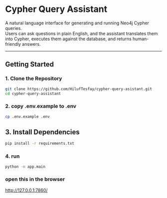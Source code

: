 # Cypher Query Assistant

A natural language interface for generating and running Neo4j Cypher queries.  
Users can ask questions in plain English, and the assistant translates them into Cypher, executes them against the database, and returns human-friendly answers.

---

## Getting Started

### 1. Clone the Repository
```bash
git clone https://github.com/HilufTesfay/cypher-query-asistant.git
cd cypher-query-assistant
```
### 2. copy .env.example to .env
```bash
cp .env.example .env
```
## 3. Install Dependencies
```bash
pip install -r requirements.txt
```

### 4. run 
```bash
python -m app.main
```
### open this in the browser
http://127.0.0.1:7860/


